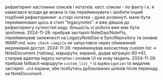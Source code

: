 рефакторинг кастомних списків і нотатків. каст. списки - по факту і є. я
намагався всюди де можна їх так перейменувати і зробити інший подібний
рефакторининг. а старі нотатки - дуже розвинуті. мали бути перейменовані
щось в стилі "legacynotes". я вже дійшов до рефакторингу сутностей коду.
більшість ui роботи вже має бути зроблена.
2024-11-28: прибрав застарілі NoteDao/NoteFts, перейменував залежності на LegacyNoteDao в SyncRepository та оновив WARP.md. `make check-compile` не запустився через обмежений мережевий доступ.
2024-11-28: перейменував екосистему custom list → NoteDocument (таблиці, маршрути, екрани), додав міграцію 60→61, створив адаптер legacy нотаток і оновив UI на нову модель.
2024-11-28: прибрав fallback-маршрути `custom_list_*` із `AppNavigation` та видалив застарілі `.old` екрани, аби позбутись дубльованих шляхів після переходу на NoteDocument.

